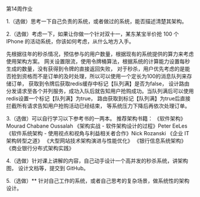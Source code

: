 第14周作业

1.（选做）思考一下自己负责的系统，或者做过的系统，能否描述清楚其架构。

2.（选做）考虑一下，如果让你做一个针对双十一，某东某宝半价抢 100 个 IPhone 的活动系统，你该如何考虑，从什么地方入手。

先根据往年的秒杀情况，预估参与的用户数量，根据现有的系统提供的算力来考虑使用架构方案。
网关设置限流，使用令牌桶算法，根据系统的计算能力设置每秒生成的数量，没有获得到令牌的直接返回失败，
对于秒杀，用户优先考虑的是能否抢到资格而不是订单的及时处理，所以可以使用一个定长为100的消息队列来存储订单，
获取到令牌后获取redis缓存中标记【队列满】是否为false，
设计路由分发请求至各个并列服务，成功入队后就告知用户抢购成功。当队列满后可以使用redis设置一个标记【队列满】为true，
路由获取到标记【队列满】为true后直接拦截所有请求告知用户抢购活动已经结束，
等系统压力下降后再依次处理订单。

3.（选做）可以自行学习以下参考书的一两本。
推荐架构书籍：
《软件架构》Mourad Chabane Oussalah
《架构实战 - 软件架构设计的过程》Peter EeLes
《软件系统架构 - 使用视点和视角与利益相关者合作》Nick Rozanski
《企业 IT 架构转型之道》
《大型网站技术架构演进与性能优化》
《银行信息系统架构》
《商业银行分布式架构实践》

4.（选做）针对课上讲解的内容，自己动手设计一个高并发的秒杀系统，讲架构图， 设计文档等，提交到 GitHub。

5.（选做）** 针对自己工作的系统，或者自己思考的复杂场景，做系统性的架构设计。